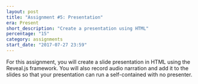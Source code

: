 ```yaml
---
layout: post
title: "Assignment #5: Presentation"
era: Present
short_description: "Create a presentation using HTML"
percentage: "15"
category: assignments
start_date: "2017-07-27 23:59"
---
```


For this assignment, you will create a slide presentation in HTML using the Reveal.js framework. You will also record audio narration and add it to the slides so that your presentation can run a self-contained with no presenter. 